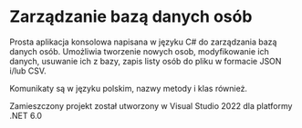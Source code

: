 # Zarządzanie bazą danych osób
Prosta aplikacja konsolowa napisana w języku C# do zarządzania bazą danych osób. Umożliwia tworzenie nowych osob, modyfikowanie ich danych, usuwanie ich z bazy, zapis listy osób do pliku w formacie JSON i/lub CSV.

Komunikaty są w języku polskim, nazwy metody i klas również.

Zamieszczony projekt został utworzony w Visual Studio 2022 dla platformy .NET 6.0
